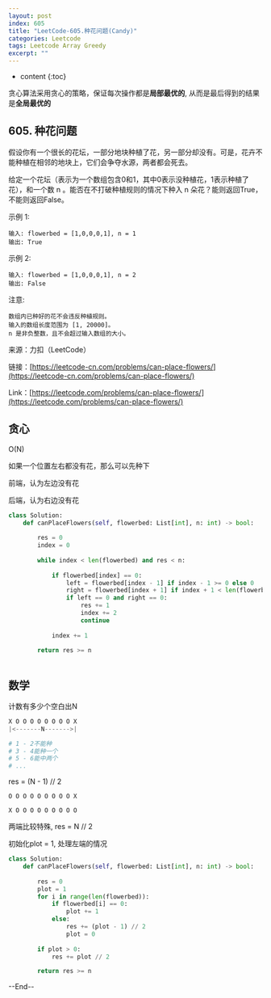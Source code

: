 ```yaml
---
layout: post
index: 605
title: "LeetCode-605.种花问题(Candy)"
categories: Leetcode
tags: Leetcode Array Greedy
excerpt: ""
---
```


* content
{:toc}

贪心算法采用贪心的策略，保证每次操作都是**局部最优的**, 从而是最后得到的结果是**全局最优的**

## 605. 种花问题

假设你有一个很长的花坛，一部分地块种植了花，另一部分却没有。可是，花卉不能种植在相邻的地块上，它们会争夺水源，两者都会死去。

给定一个花坛（表示为一个数组包含0和1，其中0表示没种植花，1表示种植了花），和一个数 n 。能否在不打破种植规则的情况下种入 n 朵花？能则返回True，不能则返回False。

示例 1:

```
输入: flowerbed = [1,0,0,0,1], n = 1
输出: True
```

示例 2:

```
输入: flowerbed = [1,0,0,0,1], n = 2
输出: False
```

注意:
```
数组内已种好的花不会违反种植规则。
输入的数组长度范围为 [1, 20000]。
n 是非负整数，且不会超过输入数组的大小。
```

来源：力扣（LeetCode）

链接：[https://leetcode-cn.com/problems/can-place-flowers/](https://leetcode-cn.com/problems/can-place-flowers/)

Link：[https://leetcode.com/problems/can-place-flowers/](https://leetcode.com/problems/can-place-flowers/)

## 贪心

O(N)

如果一个位置左右都没有花，那么可以先种下

前端，认为左边没有花

后端，认为右边没有花

```python
class Solution:
    def canPlaceFlowers(self, flowerbed: List[int], n: int) -> bool:
        
        res = 0
        index = 0
        
        while index < len(flowerbed) and res < n:
            
            if flowerbed[index] == 0:
                left = flowerbed[index - 1] if index - 1 >= 0 else 0
                right = flowerbed[index + 1] if index + 1 < len(flowerbed) else 0
                if left == 0 and right == 0:
                    res += 1
                    index += 2
                    continue
            
            index += 1
                
        return res >= n
        
```

## 数学

计数有多少个空白出N

```python
X O O O O O O O O X
|<-------N------->|

# 1 - 2不能种
# 3 - 4能种一个
# 5 - 6能中两个
# ...
```
res = (N - 1) // 2

```
O O O O O O O O O X

X O O O O O O O O O
```

两端比较特殊, res = N // 2

初始化plot = 1, 处理左端的情况

```python
class Solution:
    def canPlaceFlowers(self, flowerbed: List[int], n: int) -> bool:
        
        res = 0
        plot = 1
        for i in range(len(flowerbed)):
            if flowerbed[i] == 0:
                plot += 1
            else:
                res += (plot - 1) // 2
                plot = 0
                    
        if plot > 0:
            res += plot // 2

        return res >= n
```

--End--


